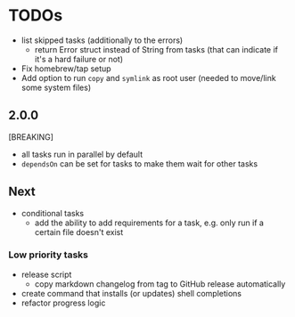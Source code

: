 # TODOs

- list skipped tasks (additionally to the errors)
  - return Error struct instead of String from tasks (that can indicate if it's a hard failure or not)
- Fix homebrew/tap setup
- Add option to run `copy` and `symlink` as root user (needed to move/link some system files)

## 2.0.0

[BREAKING]

- all tasks run in parallel by default
- `dependsOn` can be set for tasks to make them wait for other tasks

## Next

- conditional tasks
  - add the ability to add requirements for a task, e.g. only run if a certain file doesn't exist

### Low priority tasks

- release script
  - copy markdown changelog from tag to GitHub release automatically
- create command that installs (or updates) shell completions
- refactor progress logic
